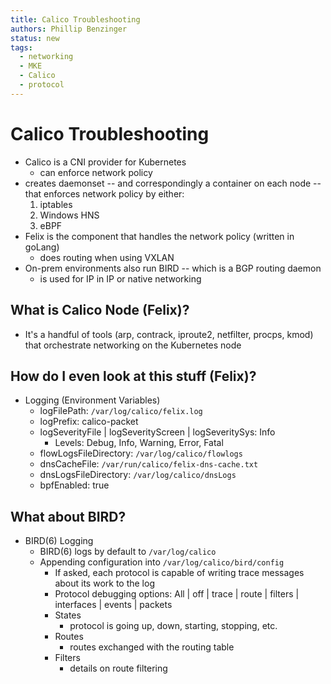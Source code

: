 ```yaml
---
title: Calico Troubleshooting
authors: Phillip Benzinger
status: new
tags:
  - networking
  - MKE
  - Calico
  - protocol
---
```


# Calico Troubleshooting

- Calico is a CNI provider for Kubernetes
  - can enforce network policy
- creates daemonset -- and correspondingly a container on each node -- that enforces network policy by either:
  1. iptables
  2. Windows HNS
  3. eBPF
- Felix is the component that handles the network policy (written in goLang)
  - does routing when using VXLAN
- On-prem environments also run BIRD -- which is a BGP routing daemon
  - is used for IP in IP or native networking

## What is Calico Node (Felix)?

- It's a handful of tools (arp, contrack, iproute2, netfilter, procps, kmod) that orchestrate networking on the Kubernetes node

## How do I even look at this stuff (Felix)?

- Logging (Environment Variables)
  - logFilePath: `/var/log/calico/felix.log`
  - logPrefix: calico-packet
  - logSeverityFile | logSeverityScreen | logSeveritySys: Info
    - Levels: Debug, Info, Warning, Error, Fatal
  - flowLogsFileDirectory: `/var/log/calico/flowlogs`
  - dnsCacheFile: `/var/run/calico/felix-dns-cache.txt`
  - dnsLogsFileDirectory: `/var/log/calico/dnsLogs`
  - bpfEnabled: true

## What about BIRD?

- BIRD(6) Logging
    - BIRD(6) logs by default to `/var/log/calico`
    - Appending configuration into `/var/log/calico/bird/config`
        - If asked, each protocol is capable of writing trace messages about its work to the log
        - Protocol debugging options: All | off | trace | route | filters | interfaces | events | packets
        - States
            * protocol is going up, down, starting, stopping, etc.
        - Routes
            * routes exchanged with the routing table
        - Filters
          - details on route filtering
